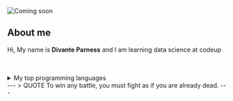 <picture>
 <source media="(prefers-color-scheme: dark)" srcset="https://github.com/Divante222/Hello_World/blob/main/dark-theme-np17.jpg">
 <source media="(prefers-color-scheme: light)" srcset="https://raw.githubusercontent.com/Divante222/Hello_World/main/lightmode-image-example.webp">
 <img alt="Coming soon" src="YOUR-DEFAULT-IMAGE">
</picture> 

<h2>
About me
</h2>
<p>Hi, My name is <strong>Divante Parness</strong> and I am learning data science at codeup</p>
<br><br>
<details>
<summary>My top programming languages</summary>
<table>
  <tr>
    <th>RANK</th>
    <th>CODING LANGUAGES</th> 
  </tr>
  <tr>
    <td>1</td>
    <td>PYTHON</td> 
  </tr>
  <tr>
    <td>2</td>
    <td>SQL</td> 
  </tr>
  <tr>
    <td>3</td>
    <td>JAVA</td> 
  </tr>
  <tr>
    <td>4</td>
    <td>JAVASCRIPT</td> 
  </tr>
  <tr>
    <td>5</td>
    <td>HTML</td> 
  </tr>
</table>
</details> 
---
> QUOTE
To win any battle, you must fight as if you are already dead.
---
<!-- I can't wait to have another fun filled day learning -->
